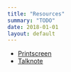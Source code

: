 ```yaml
---
title: "Resources"
summary: "TODO"
date: 2018-01-01
layout: default
---
```


* [Printscreen](https://photos.app.goo.gl/p2xnILiK5HJ1l4S52)
* [Talknote](https://github.com/tttor/talk)
